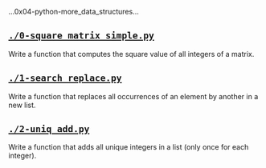 ...0x04-python-more_data_structures...  

## [`./0-square_matrix_simple.py`](./0-square_matrix_simple.py)
Write a function that computes the square value of all integers of a matrix.

## [`./1-search_replace.py`](./1-search_replace.py)
Write a function that replaces all occurrences of an element by another in a new list.

## [`./2-uniq_add.py`](./2-uniq_add.py)
Write a function that adds all unique integers in a list (only once for each integer).

